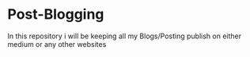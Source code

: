 # Post-Blogging
In this repository i will be keeping all my Blogs/Posting publish on either medium or any other websites
